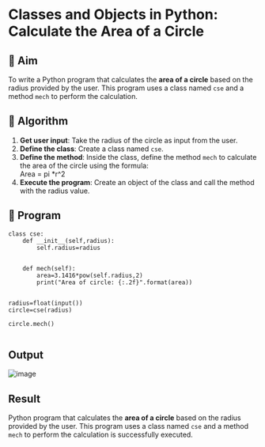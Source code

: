 # Classes and Objects in Python: Calculate the Area of a Circle

## 🎯 Aim
To write a Python program that calculates the **area of a circle** based on the radius provided by the user. This program uses a class named `cse` and a method `mech` to perform the calculation.

## 🧠 Algorithm
1. **Get user input**: Take the radius of the circle as input from the user.
2. **Define the class**: Create a class named `cse`.
3. **Define the method**: Inside the class, define the method `mech` to calculate the area of the circle using the formula:  
   Area = pi *r^2 
4. **Execute the program**: Create an object of the class and call the method with the radius value.

## 🧾 Program
```
class cse:
    def __init__(self,radius):
        self.radius=radius
        
        
    def mech(self):
        area=3.1416*pow(self.radius,2)
        print("Area of circle: {:.2f}".format(area))
        

radius=float(input())
circle=cse(radius)

circle.mech()
    
```

## Output
![image](https://github.com/user-attachments/assets/ab5ee455-95fe-4954-bee2-33eacbb44ad6)


## Result
Python program that calculates the **area of a circle** based on the radius provided by the user. This program uses a class named `cse` and a method `mech` to perform the calculation is successfully executed.
